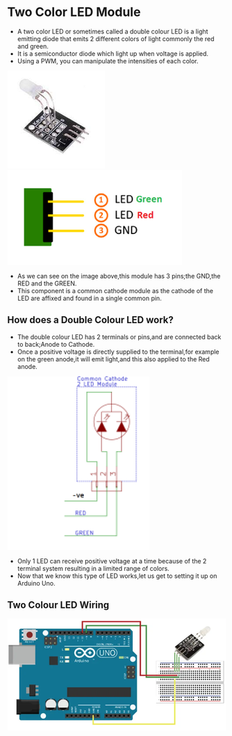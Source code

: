 # Two Color LED Module

- A two color LED or sometimes called a double colour LED is a light emitting diode that emits 2 different colors of light commonly the red and green.
- It is a semiconductor diode which light up when voltage is applied.
- Using a PWM, you can manipulate the intensities of each color.

![LED](IMG/Two_Color_LED.jpeg)
![Pinout](IMG/LED5.png)

- As we can see on the image above,this module has 3 pins;the GND,the RED and the GREEN.
- This component is a common cathode module as the cathode of the LED are affixed and found in a single common pin.

## How does a Double Colour LED work?

- The double colour LED has 2 terminals or pins,and are connected back to back;Anode to Cathode.
- Once a positive voltage is directly supplied to the terminal,for example on the green anode,it will emit light,and this also applied to the Red anode.

![LED1](IMG/LED1.png)

- Only 1 LED can receive positive voltage at a time because of the 2 terminal system resulting in a limited range of colors.
- Now that we know this type of LED works,let us get to setting it up on Arduino Uno.

## Two Colour LED Wiring

![LED2](IMG/2LED.png)

